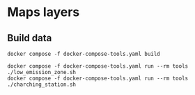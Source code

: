 # Maps layers

## Build data

```
docker compose -f docker-compose-tools.yaml build
```

```
docker compose -f docker-compose-tools.yaml run --rm tools ./low_emission_zone.sh
docker compose -f docker-compose-tools.yaml run --rm tools ./charching_station.sh
```
